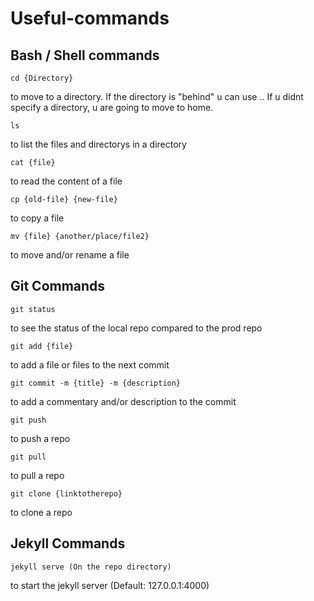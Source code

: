 # Useful-commands

## Bash / Shell commands

    cd {Directory}

to move to a directory. If the directory is "behind" u can use ..
If u didnt specify a directory, u are going to move to home.

    ls

to list the files and directorys in a directory

    cat {file}

to read the content of a file

    cp {old-file} {new-file}

to copy a file

    mv {file} {another/place/file2}

to move and/or rename a file

## Git Commands

    git status

to see the status of the local repo compared to the prod repo

    git add {file}

to add a file or files to the next commit

    git commit -m {title} -m {description}

to add a commentary and/or description to the commit

    git push

to push a repo

    git pull

to pull a repo

    git clone {linktotherepo}

to clone a repo

## Jekyll Commands

    jekyll serve (On the repo directory)

to start the jekyll server (Default: 127.0.0.1:4000)

